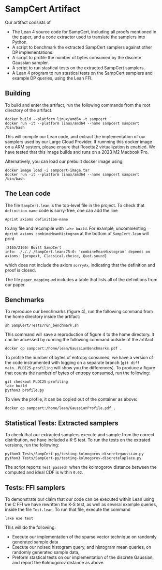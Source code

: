# SampCert Artifact

Our artifact consists of 
- The Lean 4 source code for SampCert, including all proofs mentioned in the paper, and a code extractor used to translate the samplers into Python. 
- A script to benchmark the extracted SampCert samplers against other DP implementations.
- A script to profile the number of bytes consumed by the discrete Gaussian sampler.
- A script to run stastical tests on the extracted SampCert samplers. 
- A Lean 4 program to run stastical tests on the SampCert samplers and example DP queries, using the Lean FFI. 

## Building

To build and enter the artifact, run the following commands from the root directory of the artifact. 
```
docker build --platform linux/amd64 -t sampcert .
docker run -it --platform linux/amd64 --name sampcert sampcert /bin/bash
```
This will compile our Lean code, and extract the implementation of our samplers used by our Large Cloud Provider. 
If runnning this docker image on a ARM system, please ensure that Rosetta2 virtualization is enabled.
We have tested that this image builds and runs on a 2023 M2 Macbook Pro. 

Alternatively, you can load our prebuilt docker image using 
```
docker image load -i sampcert-image.tar 
docker run -it --platform linux/amd64 --name sampcert sampcert /bin/bash
```


## The Lean code

The file `SampCert.lean` is the top-level file in the project. 
To check that `definition-name` code is sorry-free, one can add the line 
```
#print axioms definition-name
```
to any file and recompile with `lake build`. 
For example, uncommenting `-- #print axioms combineMeanHistogram` at the bottom of `SampCert.lean` will print 
```
[2165/2166] Built SampCert
info: ././././SampCert.lean:75:0: 'combineMeanHistogram' depends on axioms: [propext, Classical.choice, Quot.sound]
```
which does not include the axiom `sorryAx`, indicating that the definition and proof is closed. 

The file ``paper_mapping.md`` includes a table that lists all of the definitions from our paper. 

## Benchmarks

To reproduce our benchmarks (figure 4), run the following command from the home directory inside the artifact: 
```
sh SampCert/Tests/run_benchmark.sh
```
This command will save a reproduction of figure 4 to the home directory. It can be accessed by running the following command outside of the artifact.
```
docker cp sampcert:/home/lean/GaussianBenchmarks.pdf .
```

To profile the number of bytes of entropy consumed, we have a version of the code instrumented with logging on a separate branch (``git diff main..PLDI25-profiling`` will show you the differences). 
To produce a figure that counts the number of bytes of entropy consumed, run the following:
```
git checkout PLDI25-profiling
lake build 
python3 profile.py 
```
To view the profile, it can be copied out of the container as above:
```
docker cp sampcert:/home/lean/GaussianProfile.pdf .
```


## Statistical Tests: Extracted samplers

To check that our extracted samplers execute and sample from the correct distribution, we have included a K-S test.
To run the tests on the extrated versions, run the following:
```
python3 Tests/SampCert-py/testing-kolmogorov-discretegaussian.py
python3 Tests/SampCert-py/testing-kolmogorov-discretelaplace.py
```
The script reports `Test passed!` when the kolmogorov distance between the computed and ideal CDF is within `0.02`. 


## Tests: FFI samplers

To demonstrate our claim that our code can be executed within Lean using the C FFI we have rewritten the K-S test, as well as several example queries, inside the file `Test.lean`. 
To run that file, execute the command 
```
lake exe test
```

This will do the following:
- Execute our implementation of the sparse vector technique on randomly generated sample data 
- Execute our noised histogram query, and histogram mean queries, on randomly generated sample data,
- Preform stastical tests on our implementation of the discrete Gaussian, and report the Kolmogorov distance as above. 
